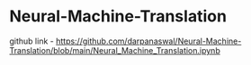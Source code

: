 # Neural-Machine-Translation
github link - https://github.com/darpanaswal/Neural-Machine-Translation/blob/main/Neural_Machine_Translation.ipynb
